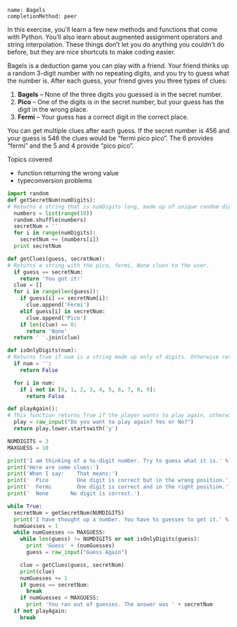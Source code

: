 ```ngMeta
name: Bagels
completionMethod: peer
```

In this exercise, you’ll learn a few new methods and functions that come with Python. You’ll also learn about augmented assignment operators and string interpolation. These things don’t let you do anything you couldn't do before, but they are nice shortcuts to make coding easier.

Bagels is a deduction game you can play with a friend. Your friend thinks up a random 3-digit number with no repeating digits, and you try to guess what the number is. After each guess, your friend gives you three types of clues:

1. **Bagels** – None of the three digits you guessed is in the secret number.
2. **Pico** – One of the digits is in the secret number, but your guess has the digit in the wrong place.
3. **Fermi** – Your guess has a correct digit in the correct place.

You can get multiple clues after each guess. If the secret number is 456 and your guess is 546 the clues would be “fermi pico pico”. The 6 provides “fermi” and the 5 and 4 provide “pico pico”.

Topics covered

* function returning the wrong value
* typeconversion problems

```python
import random
def getSecretNum(numDigits):
# Returns a string that is numDigits long, made up of unique random digits.
  numbers = list(range(10))
  random.shuffle(numbers)
  secretNum = ''
  for i in range(numDigits):
    secretNum += (numbers[i])
  print secretNum

def getClues(guess, secretNum):
# Returns a string with the pico, fermi, None clues to the user.
  if guess == secretNum:
    return 'You got it!'
  clue = []
  for i in range(len(guess)):
    if guess[i] == secretNum[i]:
      clue.append('Fermi')
    elif guess[i] in secretNum:
      clue.append('Pico')
    if len(clue) == 0:
      return 'None'
  return ' '.join(clue)

def isOnlyDigits(num):
# Returns True if num is a string made up only of digits. Otherwise returns False.
  if num = '':
    return False

  for i in num:
    if i not in [0, 1, 2, 3, 4, 5, 6, 7, 8, 9]:
      return False

def playAgain():
# This function returns True if the player wants to play again, otherwise it returns False.
  play = raw_input("Do you want to play again? Yes or No?") 
  return play.lower.startswith('y')

NUMDIGITS = 3
MAXGUESS = 10

print('I am thinking of a %s-digit number. Try to guess what it is.' % (NUMDIGITS))
print('Here are some clues:')
print('When I say:    That means:')
print('  Pico         One digit is correct but in the wrong position.')
print('  Fermi        One digit is correct and in the right position.')
print('  None       No digit is correct.')

while True:
  secretNum = getSecretNum(NUMDIGITS)
  print('I have thought up a number. You have %s guesses to get it.' % (MAXGUESS))
  numGuesses = 1
  while numGuesses <= MAXGUESS:
    while len(guess) != NUMDIGITS or not isOnlyDigits(guess):
      print 'Guess' + (numGuesses)
      guess = raw_input("Guess Again")

    clue = getClues(guess, secretNum)
    print(clue)
    numGuesses += 1
    if guess == secretNum:
      break
    if numGuesses < MAXGUESS:
      print 'You ran out of guesses. The answer was ' + secretNum
  if not playAgain:
    break
    
```